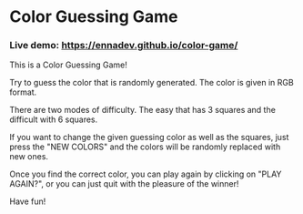 # Color Guessing Game

### Live demo: https://ennadev.github.io/color-game/

This is a Color Guessing Game! 

Try to guess the color that is randomly generated. The color is given in RGB format.

There are two modes of difficulty. The easy that has 3 squares and the difficult with 6 squares. 

If you want to change the given guessing color as well as the squares, just press the "NEW COLORS" and the colors will be randomly replaced with new ones.

Once you find the correct color, you can play again by clicking on "PLAY AGAIN?", or you can just quit with the pleasure of the winner!

Have fun!
